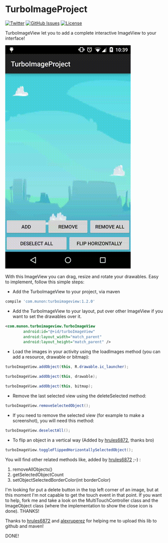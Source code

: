 # TurboImageProject
[![Twitter](http://img.shields.io/badge/contact-@drmunon-red.svg?style=flat)](http://twitter.com/drmunon)
[![GitHub Issues](http://img.shields.io/github/issues/Mun0n/TurboImageProject.svg?style=flat)](http://github.com/Mun0n/TurboImageProject/issues)
[![License](https://img.shields.io/badge/license-MIT-yellow.svg?style=flat)](http://opensource.org/licenses/MIT)


TurboImageView let you to add a complete interactive ImageView to your interface!

![TurboImageView preview](screenshot.gif)

With this ImageView you can drag, resize and rotate your drawables. Easy to implement, follow this simple steps:

* Add the TurboImageView to your project, via maven

```gradle
compile 'com.munon:turboimageview:1.2.0'
```
* Add the TurboImageView to your layout, put over other ImageView if you want to set the drawables over it.

```xml
<com.munon.turboimageview.TurboImageView
        android:id="@+id/turboImageView"
        android:layout_width="match_parent"
        android:layout_height="match_parent" />
```
* Load the images in your activity using the loadImages method (you can add a resource, drawable or bitmap):

```java
turboImageView.addObject(this, R.drawable.ic_launcher);
````

```java
turboImageView.addObject(this, drawable);
````

```java
turboImageView.addObject(this, bitmap);
````

* Remove the last selected view using the deleteSelected method:

```java
turboImageView.removeSelectedObject();
```

* If you need to remove the selected view (for example to make a screenshot), you will need this method:

```java
turboImageView.deselectAll();
```

* To flip an object in a vertical way (Added by [hrules6872](https://github.com/hrules6872), thanks bro)

```java
turboImageView.toggleFlippedHorizontallySelectedObject();
```

You will find other related methods like, added by [hrules6872](https://github.com/hrules6872) ;-) :

1. removeAllObjects()
2. getSelectedObjectCount
3. setObjectSelectedBorderColor(int borderColor)

I'm looking for put a delete button in the top left corner of an image, but at this moment I'm not capable to get the touch event in that point. If you want to help, fork me and take a look on the MultiTouchController class and the ImageObject class (where the implementation to show the close icon is done). THANKS!

Thanks to [hrules6872](https://github.com/hrules6872) and [alexruperez](https://github.com/alexruperez) for helping me to upload this lib to github and maven! 

DONE!

